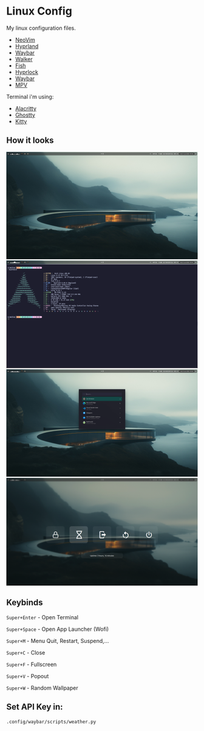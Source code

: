 # Linux Config

My linux configuration files.

- [NeoVim](https://neovim.io/)
- [Hyprland](https://hyprland.org/)
- [Waybar](https://github.com/Alexays/Waybar)
- [Walker](https://github.com/abenz1267/walker)
- [Fish](https://fishshell.com/)
- [Hyprlock](https://github.com/hyprwm/hyprlock/)
- [Waybar](https://github.com/Alexays/Waybar)
- [MPV](https://github.com/mpv-player/mpv)

Terminal i'm using:

- [Alacritty](https://alacritty.org/)
- [Ghostty](https://ghostty.org/)
- [Kitty](https://sw.kovidgoyal.net/kitty/)

## How it looks

![Desktop](assets/desktop.png) 
![Fastfetch](assets/fastfetch.png) 
![Walker](assets/walker.png)
![Exit](assets/exit.png) 

## Keybinds

`Super+Enter` - Open Terminal

`Super+Space` - Open App Launcher (Wofi)

`Super+M` - Menu Quit, Restart, Suspend,...
 
`Super+C` - Close

`Super+F` - Fullscreen

`Super+V` - Popout

`Super+W` - Random Wallpaper


## Set API Key in:
`.config/waybar/scripts/weather.py`
